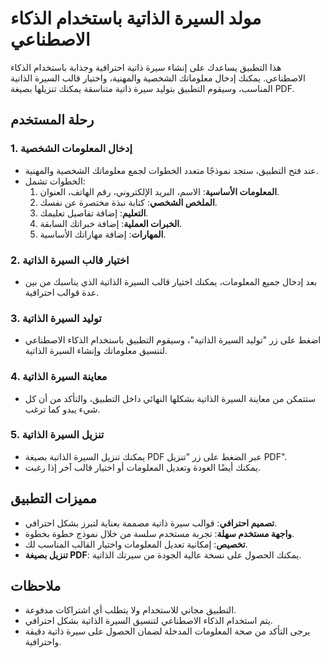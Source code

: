 # مولد السيرة الذاتية باستخدام الذكاء الاصطناعي

هذا التطبيق يساعدك على إنشاء سيرة ذاتية احترافية وجذابة باستخدام الذكاء الاصطناعي. يمكنك إدخال معلوماتك الشخصية والمهنية، واختيار قالب السيرة الذاتية المناسب، وسيقوم التطبيق بتوليد سيرة ذاتية متناسقة يمكنك تنزيلها بصيغة PDF.

## رحلة المستخدم

### 1. إدخال المعلومات الشخصية

- عند فتح التطبيق، ستجد نموذجًا متعدد الخطوات لجمع معلوماتك الشخصية والمهنية.
- الخطوات تشمل:
  1. **المعلومات الأساسية**: الاسم، البريد الإلكتروني، رقم الهاتف، العنوان.
  2. **الملخص الشخصي**: كتابة نبذة مختصرة عن نفسك.
  3. **التعليم**: إضافة تفاصيل تعليمك.
  4. **الخبرات العملية**: إضافة خبراتك السابقة.
  5. **المهارات**: إضافة مهاراتك الأساسية.

### 2. اختيار قالب السيرة الذاتية

- بعد إدخال جميع المعلومات، يمكنك اختيار قالب السيرة الذاتية الذي يناسبك من بين عدة قوالب احترافية.

### 3. توليد السيرة الذاتية

- اضغط على زر "توليد السيرة الذاتية"، وسيقوم التطبيق باستخدام الذكاء الاصطناعي لتنسيق معلوماتك وإنشاء السيرة الذاتية.

### 4. معاينة السيرة الذاتية

- ستتمكن من معاينة السيرة الذاتية بشكلها النهائي داخل التطبيق، والتأكد من أن كل شيء يبدو كما ترغب.

### 5. تنزيل السيرة الذاتية

- يمكنك تنزيل السيرة الذاتية بصيغة PDF عبر الضغط على زر "تنزيل PDF".
- يمكنك أيضًا العودة وتعديل المعلومات أو اختيار قالب آخر إذا رغبت.

## مميزات التطبيق

- **تصميم احترافي**: قوالب سيرة ذاتية مصممة بعناية لتبرز بشكل احترافي.
- **واجهة مستخدم سهلة**: تجربة مستخدم سلسة من خلال نموذج خطوة بخطوة.
- **تخصيص**: إمكانية تعديل المعلومات واختيار القالب المناسب لك.
- **تنزيل بصيغة PDF**: يمكنك الحصول على نسخة عالية الجودة من سيرتك الذاتية.

## ملاحظات

- التطبيق مجاني للاستخدام ولا يتطلب أي اشتراكات مدفوعة.
- يتم استخدام الذكاء الاصطناعي لتنسيق السيرة الذاتية بشكل احترافي.
- يرجى التأكد من صحة المعلومات المدخلة لضمان الحصول على سيرة ذاتية دقيقة واحترافية.